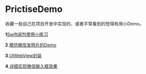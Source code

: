 # PrictiseDemo
收藏一些自己在项目开发中实现的、或者平常看到的觉得有用小Demo。

__1__[Swift闭包使用小练习](https://github.com/zfx5130/PrictiseDemo/tree/master/Swift_ClosuresSimpleTestDemo)

__2__.[模仿微信发照片的Demo](https://github.com/zfx5130/PrictiseDemo/tree/master/WeiXinPick)

__3__.[UIWebView封装](https://github.com/zfx5130/PrictiseDemo/tree/master/WebViewDemo)

__4__.[详细实现微信输入框效果](http://www.jianshu.com/p/55d98e8f3e61)